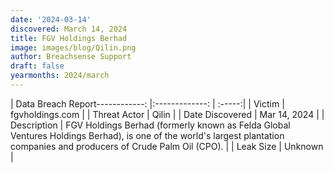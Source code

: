 ```yaml
---
date: '2024-03-14'
discovered: March 14, 2024
title: FGV Holdings Berhad
image: images/blog/Qilin.png
author: Breachsense Support
draft: false
yearmonths: 2024/march
---
```


| Data Breach Report------------:     |:-------------:    | :-----:|
| Victim      | fgvholdings.com      | 
| Threat Actor      | Qilin      | 
| Date Discovered      | Mar 14, 2024      | 
| Description      | FGV Holdings Berhad (formerly known as Felda Global Ventures Holdings Berhad), is one of the world's largest plantation companies and producers of Crude Palm Oil (CPO).      | 
| Leak Size      | Unknown      | 

